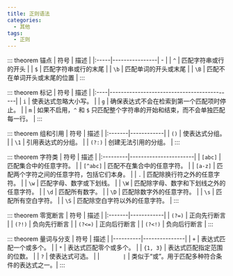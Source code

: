 ```yaml
---
title: 正则语法
categories:
  - 其他
tags:
  - 正则
---
```


::: theorem 锚点
| 符号   | 描述             | 
|:-----|----------------| - |
| `^`  | 匹配字符串或行的开头     | 
| `$`  | 匹配字符串或行的末尾     |
| `\b` | 匹配单词的开头或末尾     |
| `\B` | 匹配不在单词开头或末尾的位置 |
:::

::: theorem 标记
| 符号  | 描述                                         |
|:----|--------------------------------------------|
| `i` | 使表达式忽略大小写。                                 |
| `g` | 确保表达式不会在检索到第一个匹配项时停止。                      |
| `m` | 如果不启用，`^` 和 `$` 只匹配整个字符串的开始和结束，而不会单独匹配每一行。 |
:::

::: theorem 组和引用
| 符号     | 描述         |
|:-------|------------|
| `()`   | 使表达式分组。    |
| `\1`   | 引用表达式的分组。  |
| `(?:)` | 创建无法引用的分组。 |
:::

::: theorem 字符类
| 符号       | 描述                    |
|:---------|-----------------------|
| `[abc]`  | 匹配集合中的任意字符。           |
| `[^abc]` | 匹配不在集合中的任意字符。         |
| `[a-z]`  | 匹配两个字符之间的任意字符，包括它们本身。 |
| `.`      | 匹配除换行符之外的任意字符。        |
| `\w`     | 匹配字母、数字或下划线。          |
| `\W`     | 匹配除字母、数字和下划线之外的任意字符。  |
| `\d`     | 匹配所有数字。               |
| `\D`     | 匹配除数字外的任意字符。          |
| `\s`     | 匹配所有空白字符。             |
| `\S`     | 匹配除空白字符以外的任意字符。       |
:::

::: theorem 零宽断言
| 符号     | 描述         |
|:-------|------------|
| `(?=)` | 正向先行断言 |
| `(?!)` | 负向先行断言 |
| `(?<=)` | 正向后行断言 |
| `(?<!)` | 负向后行断言 |
:::

::: theorem 量词与分支
| 符号       | 描述            |
|----------|---------------|
| `+`      | 表达式匹配一个或多个。   |
| `*`      | 表达式匹配零个或多个。   |
| `{1, 3}` | 表达式匹配指定范围的位数。 |
| `?`      | 使表达式可选。       |
| `        | `             | 类似于“或”。用于匹配多种符合条件的表达式之一。|
:::